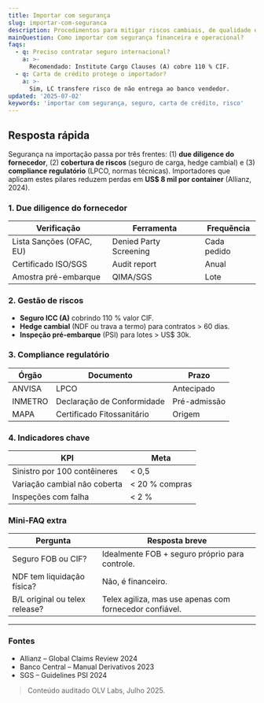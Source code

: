 ```yaml
---
title: Importar com segurança
slug: importar-com-seguranca
description: Procedimentos para mitigar riscos cambiais, de qualidade e compliance na importação.
mainQuestion: Como importar com segurança financeira e operacional?
faqs:
  - q: Preciso contratar seguro internacional?
    a: >-
      Recomendado: Institute Cargo Clauses (A) cobre 110 % CIF.
  - q: Carta de crédito protege o importador?
    a: >-
      Sim, LC transfere risco de não entrega ao banco vendedor.
updated: '2025-07-02'
keywords: 'importar com segurança, seguro, carta de crédito, risco'
---
```


## Resposta rápida

Segurança na importação passa por três frentes: (1) **due diligence do fornecedor**, (2) **cobertura de riscos** (seguro de carga, hedge cambial) e (3) **compliance regulatório** (LPCO, normas técnicas). Importadores que aplicam estes pilares reduzem perdas em **US$ 8 mil por container** (Allianz, 2024).

### 1. Due diligence do fornecedor

| Verificação | Ferramenta | Frequência |
| --- | --- | --- |
| Lista Sanções (OFAC, EU) | Denied Party Screening | Cada pedido |
| Certificado ISO/SGS | Audit report | Anual |
| Amostra pré-embarque | QIMA/SGS | Lote |

### 2. Gestão de riscos

* **Seguro ICC (A)** cobrindo 110 % valor CIF.  
* **Hedge cambial** (NDF ou trava a termo) para contratos > 60 dias.  
* **Inspeção pré-embarque** (PSI) para lotes > US$ 30k.

### 3. Compliance regulatório

| Órgão | Documento | Prazo |
| --- | --- | --- |
| ANVISA | LPCO | Antecipado |
| INMETRO | Declaração de Conformidade | Pré-admissão |
| MAPA | Certificado Fitossanitário | Origem |

### 4. Indicadores chave

| KPI | Meta |
| --- | --- |
| Sinistro por 100 contêineres | < 0,5 |
| Variação cambial não coberta | < 20 % compras |
| Inspeções com falha | < 2 % |

### Mini‐FAQ extra

| Pergunta | Resposta breve |
| --- | --- |
| Seguro FOB ou CIF? | Idealmente FOB + seguro próprio para controle. |
| NDF tem liquidação física? | Não, é financeiro. |
| B/L original ou telex release? | Telex agiliza, mas use apenas com fornecedor confiável.

---

### Fontes

* Allianz – Global Claims Review 2024  
* Banco Central – Manual Derivativos 2023  
* SGS – Guidelines PSI 2024

> Conteúdo auditado OLV Labs, Julho 2025. 